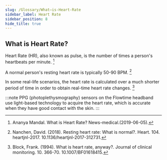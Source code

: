 ```yaml
---
slug: /Glossary/What—is-Heart-Rate
sidebar_label: Heart Rate
sidebar_position: 8
hide_title: true
---
```


## What is Heart Rate?

Heart Rate (HR), also known as pulse, is the number of times a person's heartbeats per minute. [^1]


A normal person's resting heart rate is typically 50-90 BPM. [^2]


In some real-life scenarios, the heart rate is calculated over a much shorter period of time in order to obtain real-time heart rate changes. [^3]


:::note
PPG (photoplethysmography) sensors on the Flowtime headband use light-based technology to acquire the heart rate, which is accurate when they have good contact with the skin.
:::


[^1]:Ananya Mandal. What is Heart Rate? News-medical.(2019-06-05). 
[^2]:Nanchen, David. (2018). Resting heart rate: What is normal?. Heart. 104. heartjnl-2017. 10.1136/heartjnl-2017-312731. 
[^3]:Block, Frank. (1994). What is heart rate, anyway?. Journal of clinical monitoring. 10. 366-70. 10.1007/BF01618415. 